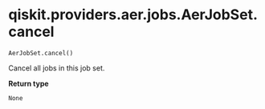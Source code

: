 # qiskit.providers.aer.jobs.AerJobSet.cancel

`AerJobSet.cancel()`

Cancel all jobs in this job set.

**Return type**

`None`
